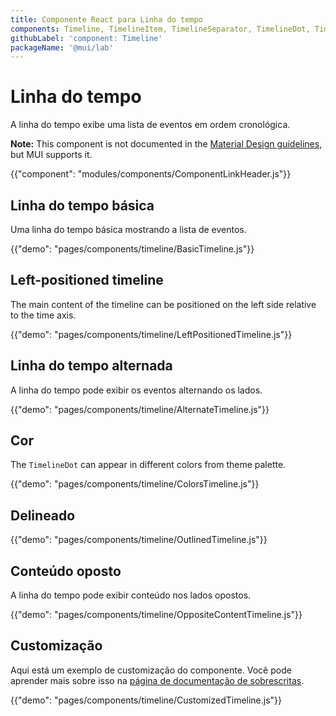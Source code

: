 ```yaml
---
title: Componente React para Linha do tempo
components: Timeline, TimelineItem, TimelineSeparator, TimelineDot, TimelineConnector, TimelineContent, TimelineOppositeContent
githubLabel: 'component: Timeline'
packageName: '@mui/lab'
---
```


# Linha do tempo

<p class="description">A linha do tempo exibe uma lista de eventos em ordem cronológica.</p>

**Note:** This component is not documented in the [Material Design guidelines](https://material.io/), but MUI supports it.

{{"component": "modules/components/ComponentLinkHeader.js"}}

## Linha do tempo básica

Uma linha do tempo básica mostrando a lista de eventos.

{{"demo": "pages/components/timeline/BasicTimeline.js"}}

## Left-positioned timeline

The main content of the timeline can be positioned on the left side relative to the time axis.

{{"demo": "pages/components/timeline/LeftPositionedTimeline.js"}}

## Linha do tempo alternada

A linha do tempo pode exibir os eventos alternando os lados.

{{"demo": "pages/components/timeline/AlternateTimeline.js"}}

## Cor

The `TimelineDot` can appear in different colors from theme palette.

{{"demo": "pages/components/timeline/ColorsTimeline.js"}}

## Delineado

{{"demo": "pages/components/timeline/OutlinedTimeline.js"}}

## Conteúdo oposto

A linha do tempo pode exibir conteúdo nos lados opostos.

{{"demo": "pages/components/timeline/OppositeContentTimeline.js"}}

## Customização

Aqui está um exemplo de customização do componente. Você pode aprender mais sobre isso na [página de documentação de sobrescritas](/customization/how-to-customize/).

{{"demo": "pages/components/timeline/CustomizedTimeline.js"}}
